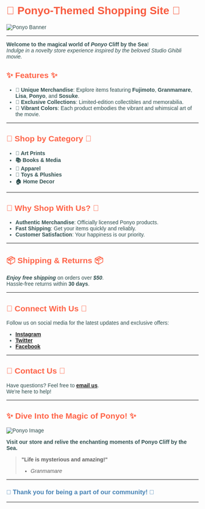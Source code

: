 # 🌊 **Ponyo-Themed Shopping Site** 🌊

![Ponyo Banner](https://example.com/ponyo-banner.jpg)

---

**Welcome to the magical world of** ***Ponyo*** **Cliff by the Sea**!  
*Indulge in a novelty store experience inspired by the beloved Studio Ghibli movie.*

## **✨ Features ✨**

- **🎁 Unique Merchandise**: Explore items featuring **Fujimoto**, **Granmamare**, **Lisa**, **Ponyo**, and **Sosuke**.
- **🌟 Exclusive Collections**: Limited-edition collectibles and memorabilia.
- **🎨 Vibrant Colors**: Each product embodies the vibrant and whimsical art of the movie.

---

## **🛒 Shop by Category 🛒**

- **🎨 Art Prints**
- **📚 Books & Media**
- **👕 Apparel**
- **🧸 Toys & Plushies**
- **🏠 Home Decor**

---

## **🎉 Why Shop With Us? 🎉**

- **Authentic Merchandise**: Officially licensed Ponyo products.
- **Fast Shipping**: Get your items quickly and reliably.
- **Customer Satisfaction**: Your happiness is our priority.

---

## **📦 Shipping & Returns 📦**

**_Enjoy free shipping_** on orders over **_$50_**.  
Hassle-free returns within **30 days**.

---

## **🔗 Connect With Us 🔗**

Follow us on social media for the latest updates and exclusive offers:
- **[Instagram](https://instagram.com/ponyo_shop)**
- **[Twitter](https://twitter.com/ponyo_shop)**
- **[Facebook](https://facebook.com/ponyo_shop)**

---

## **📧 Contact Us 📧**

Have questions? Feel free to **[email us](mailto:support@ponyo-shop.com)**.  
We're here to help!

---

## **✨ Dive Into the Magic of Ponyo! ✨**

![Ponyo Image](https://example.com/ponyo-image.jpg)

**Visit our store and relive the enchanting moments of Ponyo Cliff by the Sea.**

> **"Life is mysterious and amazing!"**  
> - *Granmamare*

---

### **💖 Thank you for being a part of our community! 💖**

---

<style>
h1 {
    color: #f85a3e;
    font-family: 'Comic Sans MS', cursive, sans-serif;
}
h2 {
    color: #ff6347;
    font-family: 'Comic Sans MS', cursive, sans-serif;
}
h3 {
    color: #4682b4;
    font-family: 'Comic Sans MS', cursive, sans-serif;
}
body {
    font-family: Arial, sans-serif;
    color: #2f4f4f;
}
</style>

